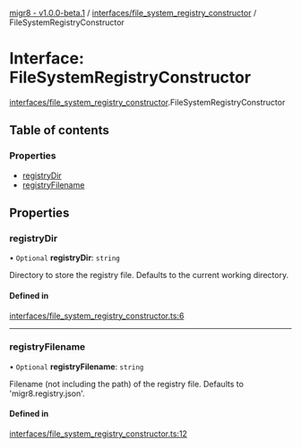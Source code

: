 [migr8 - v1.0.0-beta.1](../README.md) / [interfaces/file_system_registry_constructor](../modules/interfaces_file_system_registry_constructor.md) / FileSystemRegistryConstructor

# Interface: FileSystemRegistryConstructor

[interfaces/file_system_registry_constructor](../modules/interfaces_file_system_registry_constructor.md).FileSystemRegistryConstructor

## Table of contents

### Properties

- [registryDir](interfaces_file_system_registry_constructor.FileSystemRegistryConstructor.md#registrydir)
- [registryFilename](interfaces_file_system_registry_constructor.FileSystemRegistryConstructor.md#registryfilename)

## Properties

### registryDir

• `Optional` **registryDir**: `string`

Directory to store the registry file. Defaults to the current working
directory.

#### Defined in

[interfaces/file_system_registry_constructor.ts:6](https://github.com/prasadrajandran/migr8/blob/560fe49/src/interfaces/file_system_registry_constructor.ts#L6)

---

### registryFilename

• `Optional` **registryFilename**: `string`

Filename (not including the path) of the registry file. Defaults to
'migr8.registry.json'.

#### Defined in

[interfaces/file_system_registry_constructor.ts:12](https://github.com/prasadrajandran/migr8/blob/560fe49/src/interfaces/file_system_registry_constructor.ts#L12)
